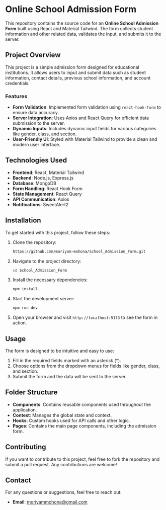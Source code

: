 # Online School Admission Form

This repository contains the source code for an **Online School Admission Form** built using React and Material Tailwind. The form collects student information and other related data, validates the input, and submits it to the server.

## Project Overview

This project is a simple admission form designed for educational institutions. It allows users to input and submit data such as student information, contact details, previous school information, and account credentials.

### Features

- **Form Validation**: Implemented form validation using `react-hook-form` to ensure data accuracy.
- **Server Integration**: Uses Axios and React Query for efficient data submission to the server.
- **Dynamic Inputs**: Includes dynamic input fields for various categories like gender, class, and section.
- **User-Friendly UI**: Styled with Material Tailwind to provide a clean and modern user interface.

## Technologies Used

- **Frontend**: React, Material Tailwind
- **Backend**: Node.js, Express.js
- **Database**: MongoDB
- **Form Handling**: React Hook Form
- **State Management**: React Query
- **API Communication**: Axios
- **Notifications**: SweetAlert2

## Installation

To get started with this project, follow these steps:

1. Clone the repository:

   ```bash
   https://github.com/moriyam-mohona/School_Admission_Form.git
   ```

2. Navigate to the project directory:

   ```bash
   cd School_Admission_Form
   ```

3. Install the necessary dependencies:

   ```bash
   npm install
   ```

4. Start the development server:

   ```bash
   npm run dev
   ```

5. Open your browser and visit `http://localhost:5173` to see the form in action.

## Usage

The form is designed to be intuitive and easy to use:

1. Fill in the required fields marked with an asterisk (*).
2. Choose options from the dropdown menus for fields like gender, class, and section.
3. Submit the form and the data will be sent to the server.

## Folder Structure

- **Components**: Contains reusable components used throughout the application.
- **Context**: Manages the global state and context.
- **Hooks**: Custom hooks used for API calls and other logic.
- **Pages**: Contains the main page components, including the admission form.

## Contributing

If you want to contribute to this project, feel free to fork the repository and submit a pull request. Any contributions are welcome!


## Contact

For any questions or suggestions, feel free to reach out:

- **Email**: moriyammohona@gmail.com
